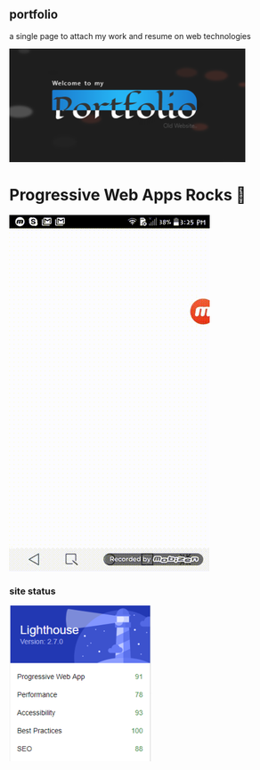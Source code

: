 ## portfolio

a single page to attach my work and resume on web technologies

![image](./images/header.png)

# Progressive Web Apps Rocks :stars:

![my GIF](./images/pwa.gif)

### site status

![img](./images/lighthouse-report.png)
